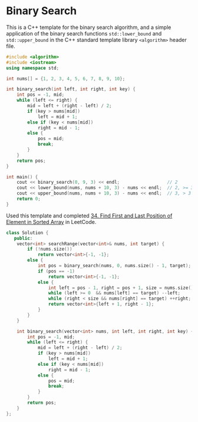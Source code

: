 # Binary Search


This is a C++ template for the binary search algorithm, and a simple application of the binary search functions `std::lower_bound` and `std::upper_bound` in the C++ standard template library `<algorithm>` header file.

<!--more-->

```cpp
#include <algorithm>
#include <iostream>
using namespace std;

int nums[] = {1, 2, 3, 4, 5, 6, 7, 8, 9, 10};

int binary_search(int left, int right, int key) {
    int pos = -1, mid;
    while (left <= right) {
        mid = left + (right - left) / 2;
        if (key > nums[mid])
            left = mid + 1;
        else if (key < nums[mid])
            right = mid - 1;
        else {
            pos = mid;
            break;
        }
    }
    return pos;
}

int main() {
    cout << binary_search(0, 9, 3) << endl;                  // 2
    cout << lower_bound(nums, nums + 10, 3) - nums << endl;  // 2, >= 3
    cout << upper_bound(nums, nums + 10, 3) - nums << endl;  // 3, > 3
    return 0;
}
```

Used this template and completed [34. Find First and Last Position of Element in Sorted Array](https://leetcode.com/problems/find-first-and-last-position-of-element-in-sorted-array/description/) in LeetCode.

```cpp
class Solution {
   public:
    vector<int> searchRange(vector<int>& nums, int target) {
        if (!nums.size())
            return vector<int>{-1, -1};
        else {
            int pos = binary_search(nums, 0, nums.size() - 1, target);
            if (pos == -1)
                return vector<int>{-1, -1};
            else {
                int left = pos - 1, right = pos + 1, size = nums.size();
                while (left >= 0  && nums[left] == target) --left;
                while (right < size && nums[right] == target) ++right;
                return vector<int>{left + 1, right - 1};
            }
        }
    }

    int binary_search(vector<int> nums, int left, int right, int key) {
        int pos = -1, mid;
        while (left <= right) {
            mid = left + (right - left) / 2;
            if (key > nums[mid])
                left = mid + 1;
            else if (key < nums[mid])
                right = mid - 1;
            else {
                pos = mid;
                break;
            }
        }
        return pos;
    }
};
```

